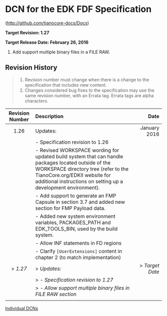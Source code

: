 # DCN for the EDK FDF Specification

(http://github.com/tianocore-docs/Docs)

**Target Revision: 1.27**

**Target Release Date: February 26, 2016**

1. Add support multiple binary files in a FILE RAW.


## Revision History

> 1. Revision number must change when there is a change to the specification that includes new content.
> 2. Changes considered bug fixes to the specification may use the same revision number, with an Errata tag. Errata tags are alpha characters.


| **Revision Number**  | **Description**  | **Date**  |
| :--: | :--- | ---: |
| 1.26 | Updates:  | January 2016 |
|   | - Specification revision to 1.26 | |
|   | - Revised WORKSPACE wording for updated build system that can handle packages located outside of the WORKSPACE directory tree (refer to the TianoCore.org/EDKII website for additional instructions on setting up a development environment). |  |
|   | - Add support to generate an FMP Capsule in section 3.7 and added new section for FMP Payload data.|  |
|  | - Added new system environment variables, PACKAGES_PATH and EDK_TOOLS_BIN, used by the build system. | |
|  | - Allow INF statements in FD regions |  |
|  | - Clarify ```[UserExtensions]``` content in chapter 2 (to match implementation) |  |
| > *1.27* | > *Updates:* | > *Target Date* |
|   |> *- Specification revision to 1.27* | |
|   |> *- Allow support multiple binary files in FILE RAW section* |  |
|   |   |   |


[Individual DCNs](SUMMARY.md)
